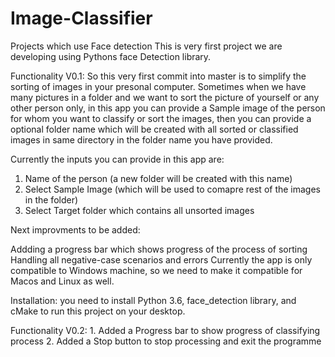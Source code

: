 # Image-Classifier
Projects which use Face detection
This is very first project we are developing using Pythons face Detection library.

Functionality V0.1:
So this very first commit into master is to simplify the sorting of images in your presonal computer. Sometimes when we have many pictures in a folder and we want to sort the picture of yourself or any other person only, in this app you can provide a Sample image of the person for whom you want to classify or sort the images, then you can provide a optional folder name which will be created with all sorted or classified images in same directory in the folder name you have provided.

Currently the inputs you can provide in this app are:

  1. Name of the person (a new folder will be created with this name)
  2. Select Sample Image (which will be used to comapre rest of the images in the folder)
  3. Select Target folder which contains all unsorted images
  
  
Next improvments to be added:

Addding a progress bar which shows progress of the process of sorting Handling all negative-case scenarios and errors Currently the app is only compatible to Windows machine, so we need to make it compatible for Macos and Linux as well.

Installation: you need to install Python 3.6, face_detection library, and cMake to run this project on your desktop.


Functionality V0.2:
      1. Added a Progress bar to show progress of classifying process
      2. Added a Stop button to stop processing and exit the programme
